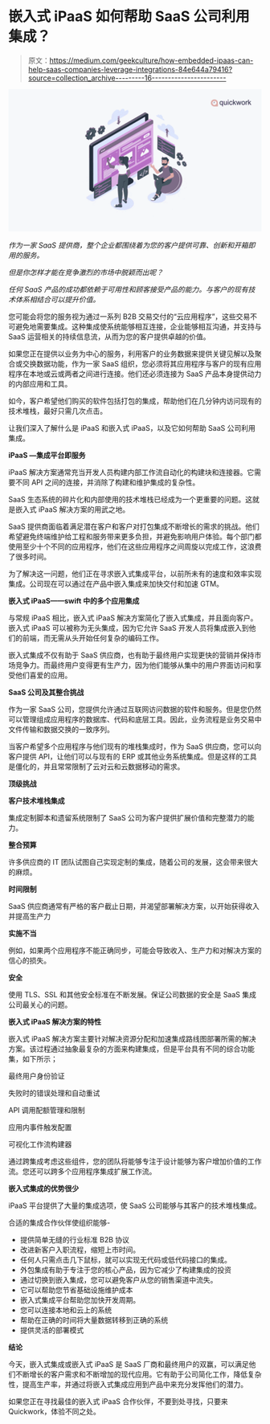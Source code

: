 # 嵌入式 iPaaS 如何帮助 SaaS 公司利用集成？

> 原文：<https://medium.com/geekculture/how-embedded-ipaas-can-help-saas-companies-leverage-integrations-84e644a79416?source=collection_archive---------16----------------------->

![](img/345a6df3444646ddd231aa27b10c37fa.png)

*作为一家 SaaS 提供商，整个企业都围绕着为您的客户提供可靠、创新和开箱即用的服务。*

*但是你怎样才能在竞争激烈的市场中脱颖而出呢？*

*任何 SaaS 产品的成功都依赖于可用性和顾客接受产品的能力。与客户的现有技术体系相结合可以提升价值。*

您可能会将您的服务视为通过一系列 B2B 交易交付的“云应用程序”，这些交易不可避免地需要集成。这种集成使系统能够相互连接，企业能够相互沟通，并支持与 SaaS 运营相关的持续信息流，从而为您的客户提供卓越的价值。

如果您正在提供以业务为中心的服务，利用客户的业务数据来提供关键见解以及聚合或交换数据功能，作为一家 SaaS 组织，您必须将其应用程序与客户的现有应用程序在本地或云或两者之间进行连接。他们还必须连接为 SaaS 产品本身提供动力的内部应用和工具。

如今，客户希望他们购买的软件包括打包的集成，帮助他们在几分钟内访问现有的技术堆栈，最好只需几次点击。

让我们深入了解什么是 iPaaS 和嵌入式 iPaaS，以及它如何帮助 SaaS 公司利用集成。

**iPaaS —集成平台即服务**

iPaaS 解决方案通常充当开发人员构建内部工作流自动化的构建块和连接器。它需要不同 API 之间的连接，并消除了构建和维护集成的复杂性。

SaaS 生态系统的碎片化和内部使用的技术堆栈已经成为一个更重要的问题。这就是嵌入式 iPaaS 解决方案的用武之地。

SaaS 提供商面临着满足潜在客户和客户对打包集成不断增长的需求的挑战。他们希望避免终端维护给工程和服务带来更多负担，并避免影响用户体验。每个部门都使用至少十个不同的应用程序，他们在这些应用程序之间周旋以完成工作，这浪费了很多时间。

为了解决这一问题，他们正在寻求嵌入式集成平台，以前所未有的速度和效率实现集成。公司现在可以通过在产品中嵌入集成来加快交付和加速 GTM。

**嵌入式 iPaaS——swift 中的多个应用集成**

与常规 iPaaS 相比，嵌入式 iPaaS 解决方案简化了嵌入式集成，并且面向客户。嵌入式 iPaaS 可以被称为无头集成，因为它允许 SaaS 开发人员将集成嵌入到他们的前端，而无需从头开始任何复杂的编码工作。

嵌入式集成不仅有助于 SaaS 供应商，也有助于最终用户实现更快的营销并保持市场竞争力。而最终用户变得更有生产力，因为他们能够从集中的用户界面访问和享受他们喜爱的应用。

**SaaS 公司及其整合挑战**

作为一家 SaaS 公司，您提供允许通过互联网访问数据的软件和服务。但是您仍然可以管理组成应用程序的数据库、代码和底层工具。因此，业务流程是业务交易中文件传输和数据交换的一致序列。

当客户希望多个应用程序与他们现有的堆栈集成时，作为 SaaS 供应商，您可以向客户提供 API，让他们可以与现有的 ERP 或其他业务系统集成。但是这样的工具是僵化的，并且常常限制了云对云和云数据移动的需求。

**顶级挑战**

**客户技术堆栈集成**

集成定制脚本和遗留系统限制了 SaaS 公司为客户提供扩展价值和完整潜力的能力。

**整合预算**

许多供应商的 IT 团队试图自己实现定制的集成，随着公司的发展，这会带来很大的麻烦。

**时间限制**

SaaS 供应商通常有严格的客户截止日期，并渴望部署解决方案，以开始获得收入并提高生产力

**实施不当**

例如，如果两个应用程序不能正确同步，可能会导致收入、生产力和对解决方案的信心的损失。

**安全**

使用 TLS、SSL 和其他安全标准在不断发展。保证公司数据的安全是 SaaS 集成公司最关心的问题。

**嵌入式 iPaaS 解决方案的特性**

嵌入式 iPaaS 解决方案主要针对解决资源分配和加速集成路线图部署所需的解决方案。该过程通过抽象最复杂的方面来构建集成，但是平台具有不同的综合功能集，如下所示；

最终用户身份验证

失败时的错误处理和自动重试

API 调用配额管理和限制

应用内事件触发配置

可视化工作流构建器

通过跨集成考虑这些组件，您的团队将能够专注于设计能够为客户增加价值的工作流。您还可以跨多个应用程序集成扩展工作流。

**嵌入式集成的优势很少**

iPaaS 平台提供了大量的集成选项，使 SaaS 公司能够与其客户的技术堆栈集成。

合适的集成合作伙伴使组织能够-

*   提供简单无缝的行业标准 B2B 协议
*   改进新客户入职流程，缩短上市时间。
*   任何人只需点击几下鼠标，就可以实现无代码或低代码接口的集成。
*   外包集成有助于专注于您的核心产品，因为它减少了构建集成的投资
*   通过切换到嵌入集成，您可以避免客户从您的销售渠道中流失。
*   它可以帮助您节省基础设施维护成本
*   嵌入式集成平台帮助您加快开发周期。
*   您可以连接本地和云上的系统
*   帮助在正确的时间将大量数据转移到正确的系统
*   提供灵活的部署模式

**结论**

今天，嵌入式集成或嵌入式 iPaaS 是 SaaS 厂商和最终用户的双赢，可以满足他们不断增长的客户需求和不断增加的现代应用。它有助于公司简化工作，降低复杂性，提高生产率，并通过将嵌入式集成应用到产品中来充分发挥他们的潜力。

如果您正在寻找最佳的嵌入式 iPaaS 合作伙伴，不要到处寻找，只要来 Quickwork，体验不同之处。